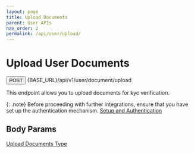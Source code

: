 ```yaml
---
layout: page
title: Upload Documents
parent: User APIs
nav_order: 2
permalink: /api/user/upload/
---
```


# Upload User Documents

<button type="button" name="button" class="btn btn-purple fs-1">POST</button>
{BASE_URL}/api/v1/user/document/upload

This endpoint allows you to upload documents for kyc verification.

{: .note}
Before proceeding with further integrations, ensure that you have set up the authentication mechanism. [Setup and Authentication](/trydoc.github.io/setup)

## Body Params

[Upload Documents Type](/trydoc.github.io/types/uploadDoc)
